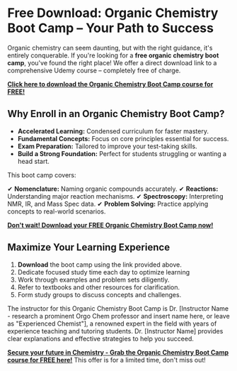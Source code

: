 # Free Download: Organic Chemistry Boot Camp – Your Path to Success

Organic chemistry can seem daunting, but with the right guidance, it's entirely conquerable. If you're looking for a **free organic chemistry boot camp**, you've found the right place! We offer a direct download link to a comprehensive Udemy course – completely free of charge.

[**Click here to download the Organic Chemistry Boot Camp course for FREE!**](https://udemywork.com/organic-chemistry-boot-camp)

## Why Enroll in an Organic Chemistry Boot Camp?

*   **Accelerated Learning:** Condensed curriculum for faster mastery.
*   **Fundamental Concepts:** Focus on core principles essential for success.
*   **Exam Preparation:** Tailored to improve your test-taking skills.
*   **Build a Strong Foundation:** Perfect for students struggling or wanting a head start.

This boot camp covers:

✔ **Nomenclature:** Naming organic compounds accurately.
✔ **Reactions:** Understanding major reaction mechanisms.
✔ **Spectroscopy:** Interpreting NMR, IR, and Mass Spec data.
✔ **Problem Solving:** Practice applying concepts to real-world scenarios.

[**Don't wait! Download your FREE Organic Chemistry Boot Camp now!**](https://udemywork.com/organic-chemistry-boot-camp)

## Maximize Your Learning Experience

1.  **Download** the boot camp using the link provided above.
2.  Dedicate focused study time each day to optimize learning
3.  Work through examples and problem sets diligently.
4.  Refer to textbooks and other resources for clarification.
5.  Form study groups to discuss concepts and challenges.

The instructor for this Organic Chemistry Boot Camp is Dr. [Instructor Name - research a prominent Orgo Chem professor and insert name here, or leave as "Experienced Chemist"], a renowned expert in the field with years of experience teaching and tutoring students. Dr. [Instructor Name] provides clear explanations and effective strategies to help you succeed.

[**Secure your future in Chemistry - Grab the Organic Chemistry Boot Camp course for FREE here!**](https://udemywork.com/organic-chemistry-boot-camp) This offer is for a limited time, don't miss out!
